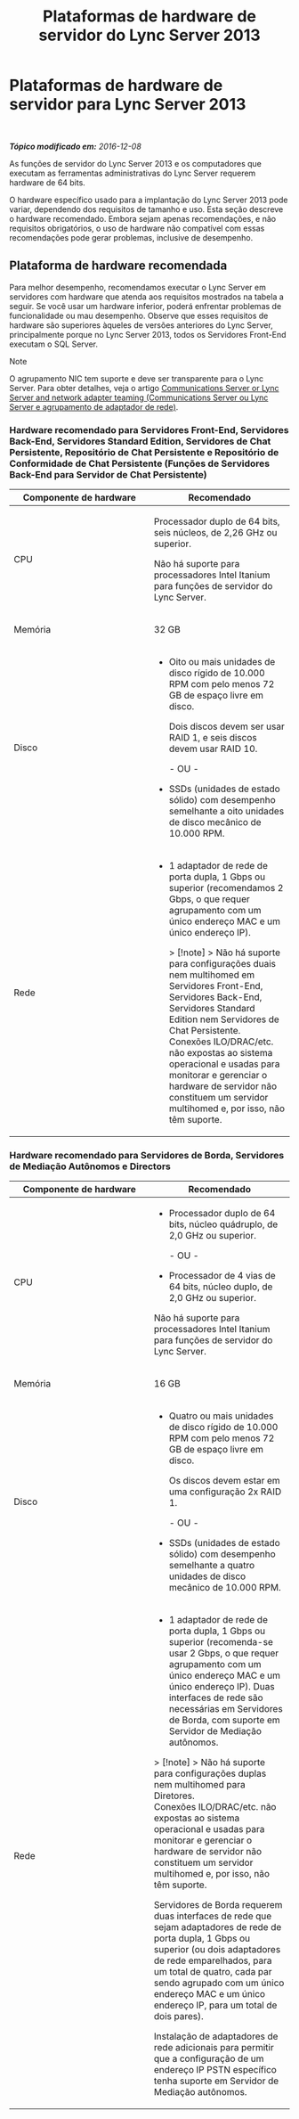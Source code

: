 ﻿---
title: Plataformas de hardware de servidor do Lync Server 2013
TOCTitle: Plataformas de hardware de servidor
ms:assetid: c964c1c0-0153-472b-88ad-a38866e0df0c
ms:mtpsurl: https://technet.microsoft.com/pt-br/library/Gg398835(v=OCS.15)
ms:contentKeyID: 49308103
ms.date: 07/21/2017
mtps_version: v=OCS.15
ms.translationtype: HT
---

# Plataformas de hardware de servidor para Lync Server 2013

 

_**Tópico modificado em:** 2016-12-08_

As funções de servidor do Lync Server 2013 e os computadores que executam as ferramentas administrativas do Lync Server requerem hardware de 64 bits.

O hardware específico usado para a implantação do Lync Server 2013 pode variar, dependendo dos requisitos de tamanho e uso. Esta seção descreve o hardware recomendado. Embora sejam apenas recomendações, e não requisitos obrigatórios, o uso de hardware não compatível com essas recomendações pode gerar problemas, inclusive de desempenho.

## Plataforma de hardware recomendada

Para melhor desempenho, recomendamos executar o Lync Server em servidores com hardware que atenda aos requisitos mostrados na tabela a seguir. Se você usar um hardware inferior, poderá enfrentar problemas de funcionalidade ou mau desempenho. Observe que esses requisitos de hardware são superiores àqueles de versões anteriores do Lync Server, principalmente porque no Lync Server 2013, todos os Servidores Front-End executam o SQL Server.

> [!note]  
> O agrupamento NIC tem suporte e deve ser transparente para o Lync Server. Para obter detalhes, veja o artigo <a href="https://go.microsoft.com/fwlink/p/?linkid=389910">Communications Server or Lync Server and network adapter teaming (Communications Server ou Lync Server e agrupamento de adaptador de rede)</a>.

### Hardware recomendado para Servidores Front-End, Servidores Back-End, Servidores Standard Edition, Servidores de Chat Persistente, Repositório de Chat Persistente e Repositório de Conformidade de Chat Persistente (Funções de Servidores Back-End para Servidor de Chat Persistente)

<table>
<colgroup>
<col style="width: 50%" />
<col style="width: 50%" />
</colgroup>
<thead>
<tr class="header">
<th>Componente de hardware</th>
<th>Recomendado</th>
</tr>
</thead>
<tbody>
<tr class="odd">
<td><p>CPU</p></td>
<td><p>Processador duplo de 64 bits, seis núcleos, de 2,26 GHz ou superior.</p>
<p>Não há suporte para processadores Intel Itanium para funções de servidor do Lync Server.</p></td>
</tr>
<tr class="even">
<td><p>Memória</p></td>
<td><p>32 GB</p></td>
</tr>
<tr class="odd">
<td><p>Disco</p></td>
<td><ul><li><p>Oito ou mais unidades de disco rígido de 10.000 RPM com pelo menos 72 GB de espaço livre em disco.</p>
<p>Dois discos devem ser usar RAID 1, e seis discos devem usar RAID 10.</p>
<p>- OU -</p></li><li><p>SSDs (unidades de estado sólido) com desempenho semelhante a oito unidades de disco mecânico de 10.000 RPM.</p></li></ul></td>
</tr>
<tr class="even">
<td><p>Rede</p></td>
<td><ul><li><p>1 adaptador de rede de porta dupla, 1 Gbps ou superior (recomendamos 2 Gbps, o que requer agrupamento com um único endereço MAC e um único endereço IP).</p>
<div class="alert">
> [!note]  
> Não há suporte para configurações duais nem multihomed em Servidores Front-End, Servidores Back-End, Servidores Standard Edition nem Servidores de Chat Persistente.<br />Conexões ILO/DRAC/etc. não expostas ao sistema operacional e usadas para monitorar e gerenciar o hardware de servidor não constituem um servidor multihomed e, por isso, não têm suporte.
</div></li></ul></td>
</tr>
</tbody>
</table>


### Hardware recomendado para Servidores de Borda, Servidores de Mediação Autônomos e Directors

<table>
<colgroup>
<col style="width: 50%" />
<col style="width: 50%" />
</colgroup>
<thead>
<tr class="header">
<th>Componente de hardware</th>
<th>Recomendado</th>
</tr>
</thead>
<tbody>
<tr class="odd">
<td><p>CPU</p></td>
<td><ul><li><p>Processador duplo de 64 bits, núcleo quádruplo, de 2,0 GHz ou superior.</p>
<p>- OU -</p></li><li><p>Processador de 4 vias de 64 bits, núcleo duplo, de 2,0 GHz ou superior.</p></li></ul>
<p>Não há suporte para processadores Intel Itanium para funções de servidor do Lync Server.</p></td>
</tr>
<tr class="even">
<td><p>Memória</p></td>
<td><p>16 GB</p></td>
</tr>
<tr class="odd">
<td><p>Disco</p></td>
<td><ul><li><p>Quatro ou mais unidades de disco rígido de 10.000 RPM com pelo menos 72 GB de espaço livre em disco.</p>
<p>Os discos devem estar em uma configuração 2x RAID 1.</p>
<p>- OU -</p></li><li><p>SSDs (unidades de estado sólido) com desempenho semelhante a quatro unidades de disco mecânico de 10.000 RPM.</p></li></ul></td>
</tr>
<tr class="even">
<td><p>Rede</p></td>
<td><ul><li><p>1 adaptador de rede de porta dupla, 1 Gbps ou superior (recomenda-se usar 2 Gbps, o que requer agrupamento com um único endereço MAC e um único endereço IP). Duas interfaces de rede são necessárias em Servidores de Borda, com suporte em Servidor de Mediação autônomos.</p></li></ul>
<div class="alert">
> [!note]  
> Não há suporte para configurações duplas nem multihomed para Diretores.<br />Conexões ILO/DRAC/etc. não expostas ao sistema operacional e usadas para monitorar e gerenciar o hardware de servidor não constituem um servidor multihomed e, por isso, não têm suporte.
</div>
<p>Servidores de Borda requerem duas interfaces de rede que sejam adaptadores de rede de porta dupla, 1 Gbps ou superior (ou dois adaptadores de rede emparelhados, para um total de quatro, cada par sendo agrupado com um único endereço MAC e um único endereço IP, para um total de dois pares).</p>
<p>Instalação de adaptadores de rede adicionais para permitir que a configuração de um endereço IP PSTN específico tenha suporte em Servidor de Mediação autônomos.</p></td>
</tr>
</tbody>
</table>

